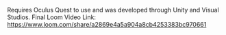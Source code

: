 Requires Oculus Quest to use and was developed through Unity and Visual Studios. Final Loom Video Link: https://www.loom.com/share/a2869e4a5a904a8cb4253383bc970661
